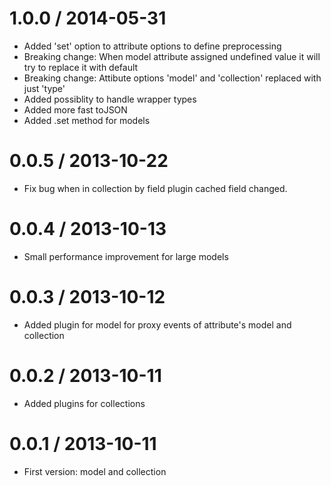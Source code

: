 1.0.0 / 2014-05-31
==================

 * Added 'set' option to attribute options to define preprocessing
 * Breaking change: When model attribute assigned undefined value it will try to replace it with default
 * Breaking change: Attibute options 'model' and 'collection' replaced with just 'type'
 * Added possiblity to handle wrapper types
 * Added more fast toJSON
 * Added .set method for models

0.0.5 / 2013-10-22
==================

 * Fix bug when in collection by field plugin cached field changed.

0.0.4 / 2013-10-13
==================

 * Small performance improvement for large models

0.0.3 / 2013-10-12
==================

 * Added plugin for model for proxy events of attribute's model and collection

0.0.2 / 2013-10-11
==================

 * Added plugins for collections

0.0.1 / 2013-10-11
==================

 * First version: model and collection